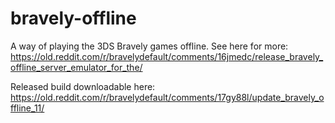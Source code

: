 # bravely-offline

A way of playing the 3DS Bravely games offline. See here for more: https://old.reddit.com/r/bravelydefault/comments/16jmedc/release_bravely_offline_server_emulator_for_the/

Released build downloadable here: https://old.reddit.com/r/bravelydefault/comments/17gy88l/update_bravely_offline_11/
